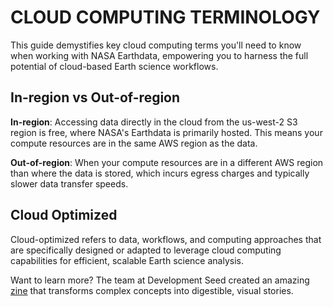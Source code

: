 # CLOUD COMPUTING TERMINOLOGY

This guide demystifies key cloud computing terms you'll need to know when working with NASA Earthdata, empowering you to harness the full potential of cloud-based Earth science workflows.

## In-region vs Out-of-region

**In-region**: Accessing data directly in the cloud from the us-west-2 S3 region is free, where NASA's Earthdata is primarily hosted. This means your compute resources are in the same AWS region as the data.

**Out-of-region**: When your compute resources are in a different AWS region than where the data is stored, which incurs egress charges and typically slower data transfer speeds.

## Cloud Optimized

Cloud-optimized refers to data, workflows, and computing approaches that are specifically designed or adapted to leverage cloud computing capabilities for efficient, scalable Earth science analysis.

Want to learn more? The team at Development Seed created an amazing [zine](https://zines.developmentseed.org/zines/cloud-native/#zine/23/) that transforms complex concepts into digestible, visual stories.
